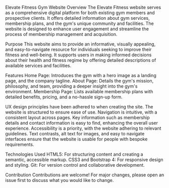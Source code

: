 Elevate Fitness Gym Website
Overview
The Elevate Fitness website serves as a comprehensive digital platform for both existing gym members and prospective clients. It offers detailed information about gym services, membership plans, and the gym's unique community and facilities. The website is designed to enhance user engagement and streamline the process of membership management and acquisition.

Purpose
This website aims to provide an informative, visually appealing, and easy-to-navigate resource for individuals seeking to improve their fitness and well-being. It supports users in making informed decisions about their health and fitness regime by offering detailed descriptions of available services and facilities.

Features
Home Page: Introduces the gym with a hero image as a landing page, and the company tagline.
About Page: Details the gym's mission, philosophy, and team, providing a deeper insight into the gym's environment.
Membership Page: Lists available membership plans with detailed benefits, pricing, and a no-hassle sign-up form.

UX design principles have been adhered to when creating the site. The website is structured to ensure ease of use. Navigation is intuitive, with a consistent layout across pages. Key information such as membership details and contact information is easy to find, enhancing the overall user experience. Accessibility is a priority, with the website adhering to relevant guidelines. Text contrasts, alt text for images, and easy to navigate interfaces ensure that the website is usable for people with bespoke requirements. 

Technologies Used
HTML5: For structuring content and creating a semantic, accessible markup.
CSS3 and Bootstrap 4: For responsive design and styling.
Git: For version control and collaborative development.

Contribution
Contributions are welcome! For major changes, please open an issue first to discuss what you would like to change.